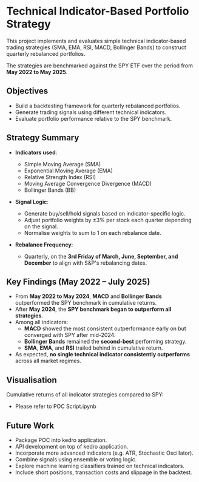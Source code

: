 # Technical Indicator-Based Portfolio Strategy

This project implements and evaluates simple technical indicator-based trading strategies (SMA, EMA, RSI, MACD, Bollinger Bands) to construct quarterly rebalanced portfolios. 

The strategies are benchmarked against the SPY ETF over the period from **May 2022 to May 2025**.

## Objectives

- Build a backtesting framework for quarterly rebalanced portfolios.
- Generate trading signals using different technical indicators.
- Evaluate portfolio performance relative to the SPY benchmark.

## Strategy Summary

- **Indicators used**:  
  - Simple Moving Average (SMA)  
  - Exponential Moving Average (EMA)  
  - Relative Strength Index (RSI)  
  - Moving Average Convergence Divergence (MACD)  
  - Bollinger Bands (BB)

- **Signal Logic**:  
  - Generate buy/sell/hold signals based on indicator-specific logic.  
  - Adjust portfolio weights by ±3% per stock each quarter depending on the signal.  
  - Normalise weights to sum to 1 on each rebalance date.

- **Rebalance Frequency**:  
  - Quarterly, on the **3rd Friday of March, June, September, and December** to align with S&P's rebalancing dates.

## Key Findings (May 2022 – July 2025)

- From **May 2022 to May 2024**, **MACD** and **Bollinger Bands** outperformed the SPY benchmark in cumulative returns.
- After **May 2024**, the **SPY benchmark began to outperform all strategies**.
- Among all indicators:
  - **MACD** showed the most consistent outperformance early on but converged with SPY after mid-2024.
  - **Bollinger Bands** remained the **second-best** performing strategy.
  - **SMA**, **EMA**, and **RSI** trailed behind in cumulative return.
- As expected, **no single technical indicator consistently outperforms** across all market regimes.

## Visualisation

Cumulative returns of all indicator strategies compared to SPY:
- Please refer to POC Script.ipynb

## Future Work

- Package POC into kedro application.
- API development on top of kedro application.
- Incorporate more advanced indicators (e.g. ATR, Stochastic Oscillator).
- Combine signals using ensemble or voting logic.
- Explore machine learning classifiers trained on technical indicators.
- Include short positions, transaction costs and slippage in the backtest.